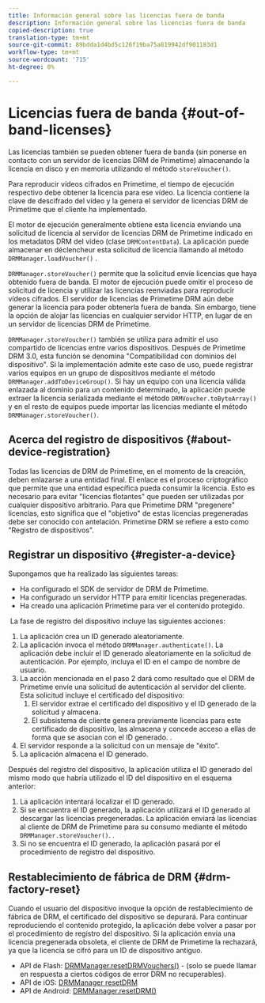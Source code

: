 ```yaml
---
title: Información general sobre las licencias fuera de banda
description: Información general sobre las licencias fuera de banda
copied-description: true
translation-type: tm+mt
source-git-commit: 89bdda1d4bd5c126f19ba75a819942df901183d1
workflow-type: tm+mt
source-wordcount: '715'
ht-degree: 0%

---
```



# Licencias fuera de banda {#out-of-band-licenses}

Las licencias también se pueden obtener fuera de banda (sin ponerse en contacto con un servidor de licencias DRM de Primetime) almacenando la licencia en disco y en memoria utilizando el método `storeVoucher()`.

Para reproducir vídeos cifrados en Primetime, el tiempo de ejecución respectivo debe obtener la licencia para ese vídeo. La licencia contiene la clave de descifrado del vídeo y la genera el servidor de licencias DRM de Primetime que el cliente ha implementado.

El motor de ejecución generalmente obtiene esta licencia enviando una solicitud de licencia al servidor de licencias DRM de Primetime indicado en los metadatos DRM del vídeo (clase `DRMContentData`). La aplicación puede almacenar en déclencheur esta solicitud de licencia llamando al método `DRMManager.loadVoucher()` .

`DRMManager.storeVoucher()` permite que la solicitud envíe licencias que haya obtenido fuera de banda. El motor de ejecución puede omitir el proceso de solicitud de licencia y utilizar las licencias reenviadas para reproducir vídeos cifrados. El servidor de licencias de Primetime DRM aún debe generar la licencia para poder obtenerla fuera de banda. Sin embargo, tiene la opción de alojar las licencias en cualquier servidor HTTP, en lugar de en un servidor de licencias DRM de Primetime.

`DRMManager.storeVoucher()` también se utiliza para admitir el uso compartido de licencias entre varios dispositivos. Después de Primetime DRM 3.0, esta función se denomina &quot;Compatibilidad con dominios del dispositivo&quot;. Si la implementación admite este caso de uso, puede registrar varios equipos en un grupo de dispositivos mediante el método `DRMManager.addToDeviceGroup()`. Si hay un equipo con una licencia válida enlazada al dominio para un contenido determinado, la aplicación puede extraer la licencia serializada mediante el método `DRMVoucher.toByteArray()` y en el resto de equipos puede importar las licencias mediante el método `DRMManager.storeVoucher()`.

## Acerca del registro de dispositivos {#about-device-registration}

Todas las licencias de DRM de Primetime, en el momento de la creación, deben enlazarse a una entidad final. El enlace es el proceso criptográfico que permite que una entidad específica pueda consumir la licencia. Esto es necesario para evitar &quot;licencias flotantes&quot; que pueden ser utilizadas por cualquier dispositivo arbitrario. Para que Primetime DRM &quot;pregenere&quot; licencias, esto significa que el &quot;objetivo&quot; de estas licencias pregeneradas debe ser conocido con antelación. Primetime DRM se refiere a esto como &quot;Registro de dispositivos&quot;.

## Registrar un dispositivo {#register-a-device}

Supongamos que ha realizado las siguientes tareas:

* Ha configurado el SDK de servidor de DRM de Primetime.
* Ha configurado un servidor HTTP para emitir licencias pregeneradas.
* Ha creado una aplicación Primetime para ver el contenido protegido.

 La fase de registro del dispositivo incluye las siguientes acciones:

1. La aplicación crea un ID generado aleatoriamente.
1. La aplicación invoca el método `DRMManager.authenticate()`. La aplicación debe incluir el ID generado aleatoriamente en la solicitud de autenticación. Por ejemplo, incluya el ID en el campo de nombre de usuario.
1. La acción mencionada en el paso 2 dará como resultado que el DRM de Primetime envíe una solicitud de autenticación al servidor del cliente. Esta solicitud incluye el certificado del dispositivo:
   1. El servidor extrae el certificado del dispositivo y el ID generado de la solicitud y almacena.
   1. El subsistema de cliente genera previamente licencias para este certificado de dispositivo, las almacena y concede acceso a ellas de forma que se asocian con el ID generado. .
1. El servidor responde a la solicitud con un mensaje de &quot;éxito&quot;.
1. La aplicación almacena el ID generado.

Después del registro del dispositivo, la aplicación utiliza el ID generado del mismo modo que habría utilizado el ID del dispositivo en el esquema anterior:
1. La aplicación intentará localizar el ID generado.
1. Si se encuentra el ID generado, la aplicación utilizará el ID generado al descargar las licencias pregeneradas. La aplicación enviará las licencias al cliente de DRM de Primetime para su consumo mediante el método `DRMManager.storeVoucher()`. .
1. Si no se encuentra el ID generado, la aplicación pasará por el procedimiento de registro del dispositivo.

## Restablecimiento de fábrica de DRM {#drm-factory-reset}

Cuando el usuario del dispositivo invoque la opción de restablecimiento de fábrica de DRM, el certificado del dispositivo se depurará. Para continuar reproduciendo el contenido protegido, la aplicación debe volver a pasar por el procedimiento de registro del dispositivo. Si la aplicación envía una licencia pregenerada obsoleta, el cliente de DRM de Primetime la rechazará, ya que la licencia se cifró para un ID de dispositivo antiguo.

* API de Flash: [DRMManager.resetDRMVouchers()](https://help.adobe.com/en_US/FlashPlatform/reference/actionscript/3/flash/net/drm/DRMManager.html#resetDRMVouchers()) - (solo se puede llamar en respuesta a ciertos códigos de error DRM no recuperables).
* API de iOS: [DRMManager resetDRM](https://help.adobe.com/en_US/primetime/api/drm-apis/client/ios/interface_d_r_m_manager.html#a0dd6c9662428583196e0419d3ea69446)
* API de Android: [DRMManager.resetDRM()](https://help.adobe.com/en_US/primetime/api/drm-apis/client/android/com/adobe/ave/drm/DRMManager.html#resetDRM(com.adobe.ave.drm.DRMOperationErrorCallback,%20com.adobe.ave.drm.DRMOperationCompleteCallback))